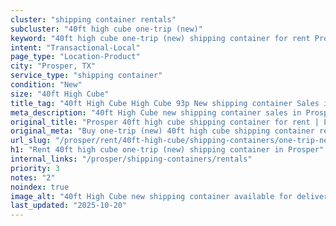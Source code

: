```yaml
---
cluster: "shipping container rentals"
subcluster: "40ft high cube one-trip (new)"
keyword: "40ft high cube one-trip (new) shipping container for rent Prosper, TX"
intent: "Transactional-Local"
page_type: "Location-Product"
city: "Prosper, TX"
service_type: "shipping container"
condition: "New"
size: "40ft High Cube"
title_tag: "40ft High Cube High Cube 93p New shipping container Sales in Prosper | LC Container"
meta_description: "40ft High Cube new shipping container sales in Prosper. High cube containers with extra height. Fast delivery, competitive pricing. Serving shipping containers area. Quote ID: JYA. Call (214) 524-4168 for your free quote today."
original_title: "Prosper 40ft high cube shipping container for rent | LC"
original_meta: "Buy one-trip (new) 40ft high cube shipping container rent with local delivery in Prosper, TX. LC Container — local Since 2003. Request a fast quote today."
url_slug: "/prosper/rent/40ft-high-cube/shipping-containers/one-trip-new"
h1: "Rent 40ft high cube one-trip (new) shipping container in Prosper"
internal_links: "/prosper/shipping-containers/rentals"
priority: 3
notes: "2"
noindex: true
image_alt: "40ft High Cube new shipping container available for delivery in Prosper"
last_updated: "2025-10-20"
---
```


<!-- TODO: Add unique city/inventory copy, images, and internal links here. -->
